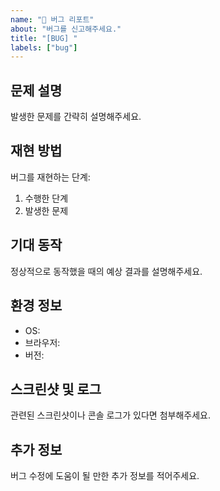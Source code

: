 ```yaml
---
name: "🐞 버그 리포트"
about: "버그를 신고해주세요."
title: "[BUG] "
labels: ["bug"]
---
```


## 문제 설명
발생한 문제를 간략히 설명해주세요.

## 재현 방법
버그를 재현하는 단계:
1. 수행한 단계
2. 발생한 문제

## 기대 동작
정상적으로 동작했을 때의 예상 결과를 설명해주세요.

## 환경 정보
- OS:
- 브라우저:
- 버전:

## 스크린샷 및 로그
관련된 스크린샷이나 콘솔 로그가 있다면 첨부해주세요.

## 추가 정보
버그 수정에 도움이 될 만한 추가 정보를 적어주세요.